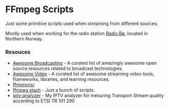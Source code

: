 # FFmpeg Scripts

Just some primitive scripts used when streaming from different sources.

Mostly used when working for the radio station [Radio Bø](https://radiobo.no), located in Northern Norway.

### Resouces
- [Awesome Broadcasting](https://github.com/ebu/awesome-broadcasting) - A curated list of amazingly awesome open source resources related to broadcast technologies.
- [Awesome Video](https://github.com/krzemienski/awesome-video) - A curated list of awesome streaming video tools, frameworks, libraries, and learning resources. 
- [ffmprovisr](https://github.com/amiaopensource/ffmprovisr)
- [ffmpeg stash](https://github.com/cytopia/stash) -  Just a bunch of scripts.
- [iptv-analyzer](https://github.com/VitaliyKononovich/iptv-analyzer) - My IPTV analyzer for mesuring Transport Stream quality according to ETSI TR 101 290 
